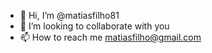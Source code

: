 - 👋 Hi, I’m @matiasfilho81
- 💞️ I’m looking to collaborate with you
- 📫 How to reach me matiasfilho@gmail.com

<!---
matiasfilho81/matiasfilho81 is a ✨ special ✨ repository because its `README.md` (this file) appears on your GitHub profile.
You can click the Preview link to take a look at your changes.
--->
